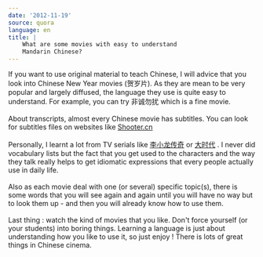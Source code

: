```yaml
---
date: '2012-11-19'
source: quora
language: en
title: |
    What are some movies with easy to understand
    Mandarin Chinese?
---
```


If you want to use original material to teach Chinese, I will advice
that you look into Chinese New Year movies (贺岁片). As they are mean to
be very popular and largely diffused, the language they use is quite
easy to understand. For example, you can try 非诚勿扰 which is a fine
movie.\
\
About transcripts, almost every Chinese movie has subtitles. You can
look for subtitles files on websites like
[Shooter.cn](http://shooter.cn/)\
\
Personally, I learnt a lot from TV serials like
[李小龙传奇](http://www.youku.com/playlist_show/id_958534.html) or
[大时代](http://www.soku.com/search_video/q_%E5%A4%A7%E6%97%B6%E4%BB%A3)
. I never did vocabulary lists but the fact that you get used to the
characters and the way they talk really helps to get idiomatic
expressions that every people actually use in daily life.\
\
Also as each movie deal with one (or several) specific topic(s), there
is some words that you will see again and again until you will have no
way but to look them up - and then you will already know how to use
them.\
\
Last thing : watch the kind of movies that you like. Don\'t force
yourself (or your students) into boring things. Learning a language is
just about understanding how you like to use it, so just enjoy ! There
is lots of great things in Chinese cinema.

